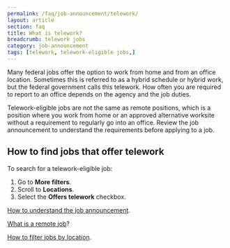 ```yaml
---
permalink: /faq/job-announcement/telework/
layout: article
section: faq
title: What is telework?
breadcrumb: telework jobs
category: job-announcement
tags: [telework, telework-eligible jobs,]
---
```


Many federal jobs offer the option to work from home and from an office location. Sometimes this is referred to as a hybrid schedule or hybrid work, but the federal government calls this telework. How often you are required to report to an office depends on the agency and the job duties.  

Telework-eligible jobs are not the same as remote positions, which is a position where you work from home or an approved alternative worksite without a requirement to regularly go into an office. Review the job announcement to understand the requirements before applying to a job.  

## How to find jobs that offer telework 

To search for a telework-eligible job: 

1. Go to **More filters**. 
2. Scroll to **Locations**. 
3. Select the **Offers telework** checkbox. 

[How to understand the job announcement](https://www.usajobs.gov/Help/how-to/job-announcement/).  

[What is a remote job](https://www.usajobs.gov/Help/how-to/job-announcement/telework/)?  

[How to filter jobs by location](https://www.usajobs.gov/Help/how-to/search/filters/location/). 
